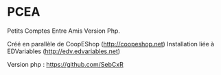 PCEA
====

Petits Comptes Entre Amis
Version Php.

Créé en parallèle de CoopEShop (http://coopeshop.net)
Installation liée à EDVariables (http://edv.edvariables.net)

Version php : https://github.com/SebCxR